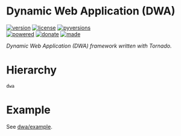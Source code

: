 # Dynamic Web Application (DWA)

<badges>[![version](https://img.shields.io/pypi/v/dwa.svg)](https://pypi.org/project/dwa/)
[![license](https://img.shields.io/pypi/l/dwa.svg)](https://pypi.org/project/dwa/)
[![pyversions](https://img.shields.io/pypi/pyversions/dwa.svg)](https://pypi.org/project/dwa/)  
[![powered](https://img.shields.io/badge/Say-Thanks-ddddff.svg)](https://saythanks.io/to/foxe6)
[![donate](https://img.shields.io/badge/Donate-Paypal-0070ba.svg)](https://paypal.me/foxe6)
[![made](https://img.shields.io/badge/Made%20with-PyCharm-red.svg)](https://paypal.me/foxe6)
</badges>

<i>Dynamic Web Application (DWA) framework written with Tornado.</i>

# Hierarchy

```
dwa
```

# Example
See [dwa/example](dwa/example).
